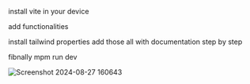 install vite in your device 

add functionalities

install tailwind properties add those all with documentation step by step 

fibnally mpm run dev 


![Screenshot 2024-08-27 160643](https://github.com/user-attachments/assets/a192f25d-a565-4d3d-ab7a-3f09eb0887ae)
